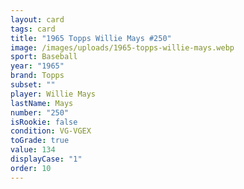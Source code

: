 ```yaml
---
layout: card
tags: card
title: "1965 Topps Willie Mays #250"
image: /images/uploads/1965-topps-willie-mays.webp
sport: Baseball
year: "1965"
brand: Topps
subset: ""
player: Willie Mays
lastName: Mays
number: "250"
isRookie: false
condition: VG-VGEX
toGrade: true
value: 134
displayCase: "1"
order: 10
---
```

